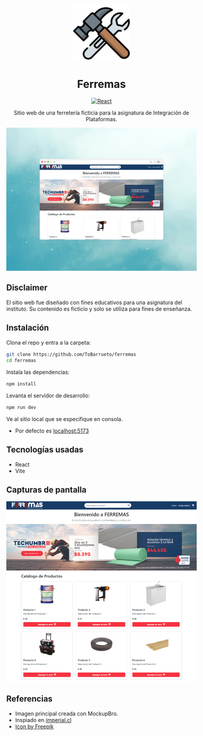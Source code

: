 <div align="center">

<img src="./docs/img/icon.png" alt="Icon" width="150">

# Ferremas

[![React](https://img.shields.io/badge/react-vite-blue.svg)](https://vite.dev/)

Sitio web de una ferretería ficticia para la asignatura de Integración de Plataformas.

<img src="./docs/img/banner.png" alt="banner" width="750">

</div>

## **Disclaimer**

El sitio web fue diseñado con fines educativos para una asignatura del instituto. Su contenido es ficticio y solo se utiliza para fines de enseñanza.

## Instalación

Clona el repo y entra a la carpeta:

```bash
git clone https://github.com/ToBarrueto/ferremas
cd ferremas
```

Instala las dependencias:

```bash
npm install
```

Levanta el servidor de desarrollo:

```bash
npm run dev
```

Ve al sitio local que se especifique en consola. 
- Por defecto es [localhost:5173](http://localhost:5173/)

## Tecnologías usadas

- React
- Vite

## Capturas de pantalla

<div align="center">
  <img src="./docs/img/screenshot_home.png" alt="screenshot home" width="750">
</div>

## Referencias

- Imagen principal creada con MockupBro.
- Inspiado en [imperial.cl](https://www.imperial.cl/)
- [Icon by Freepik](https://www.freepik.com/icon/repair-tools_595742)